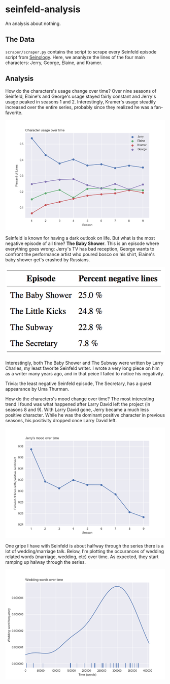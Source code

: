 # seinfeld-analysis
An analysis about nothing.

## The Data

`scraper/scraper.py` contains the script to scrape every Seinfeld episode script from [Seinology](http://www.seinology.com/).  Here, we ananlyze the lines of the four main characters: Jerry, George, Elaine, and Kramer.

## Analysis

How do the characters's usage change over time?  Over nine seasons of Seinfeld, Elaine's and George's usage stayed fairly constant and Jerry's usage peaked in seasons 1 and 2. Interestingly, Kramer's usage steadily increased over the entire series, probably since they realized he was a fan-favorite.

![usage](plots/character_usage.png)

Seinfeld is known for having a dark outlook on life.  But what is the most negative episode of all time?  **The Baby Shower**.  This is an episode where everything goes wrong: Jerry's TV has bad reception, George wants to confront the performance artist who poured bosco on his shirt, Elaine's baby shower get's crashed by Russians.

![negativity](imgs/negative_episodes.jpg)

Interestingly, both The Baby Shower and The Subway were written by Larry Charles, my least favorite Seinfeld writer.  I wrote a very long piece on him as a writer many years ago, and in that peice I failed to notice his negativity.

Trivia: the least negative Seinfeld episode, The Secretary, has a guest appearance by Uma Thurman.

How do the characters's mood change over time? The most interesting trend I found was what happened after Larry David left the project (in seasons 8 and 9).  With Larry David gone, Jerry became a much less positive character.  While he was the dominant positive character in previous seasons, his positivity dropped once Larry David left.

![Jerry's Mood](plots/jerry_mood.png)

One gripe I have with Seinfeld is about halfway through the series there is a lot of wedding/marriage talk.  Below, I'm plotting the occurances of wedding related words (marriage, wedding, etc) over time.  As expected, they start ramping up halway through the series.

![wedding](plots/Wedding_frequency.png)
